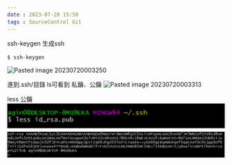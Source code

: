 ```yaml
---
date : 2023-07-20 15:50
tags : SourceControl Git
---
```


ssh-keygen 生成ssh
```
$ ssh-keygen
```

![Pasted image 20230720003250](https://raw.githubusercontent.com/agin0634/DuriShen_DevNote_images/main/attachment/Pasted%20image%2020230720003250.png)

進到.ssh/目錄 ls可看到 私鑰、公鑰
![Pasted image 20230720003313](https://raw.githubusercontent.com/agin0634/DuriShen_DevNote_images/main/attachment/Pasted%20image%2020230720003313.png)

less 公鑰
![Pasted image 20230720003332](https://raw.githubusercontent.com/agin0634/DuriShen_DevNote/main/Archives/Images/Pasted%20image%2020230720003332.png?token=AGFDTPYVJX5H5L3KRVXQPN3EXGD2O)